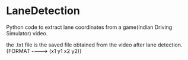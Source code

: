 # LaneDetection
Python code to extract lane coordinates from a game(Indian Driving Simulator) video.

the .txt file is the saved file obtained from the video after lane detection. {FORMAT ----> (x1 y1  x2  y2)}
